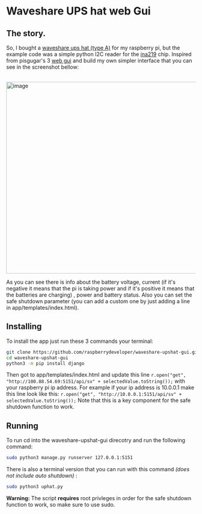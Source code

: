 # Waveshare UPS hat web Gui

## The story.

So, I bought a [waveshare ups hat (type A)](https://www.waveshare.com/wiki/UPS_HAT) for my raspberry pi, but the example code was a simple python I2C reader for the [ina219](https://www.ti.com/lit/gpn/ina219) chip. Inspired from pisgugar's 3 [web gui](https://github.com/PiSugar/PiSugar/wiki/PiSugar2) and build my own simpler interface that you can see in the screenshot bellow: 

<br>

<img width="509" alt="image" src="https://user-images.githubusercontent.com/106091011/209480409-c412165a-3581-4c5b-98da-97be07c0b300.png">

As you can see there is info about the battery voltage, current (if it's negative it means that the pi is taking power and if it's positive it means that the batteries are charging) , power and battery status. Also you can set the safe shutdown parameter (you can add a custom one by just adding a line in app/templates/index.html).

## Installing

To install the app just run these 3 commands your terminal:

```sh
git clone https://github.com/raspberrydeveloper/waveshare-upshat-gui.git
cd waveshare-upshat-gui
python3 -m pip install django
```

Then got to app/templates/index.html and update this line ```r.open("get", "http://100.88.54.69:5151/api/sv" + selectedValue.toString());``` with your raspberry pi ip address. For example if your ip address is 10.0.0.1 make this line look like this: ```r.open("get", "http://10.0.0.1:5151/api/sv" + selectedValue.toString());``` Note that this is a key component for the safe shutdown function to work.

## Running

To run cd into the waveshare-upshat-gui direcotry and run the following command:

```sh
sudo python3 manage.py runserver 127.0.0.1:5151
```

There is also a terminal version that you can run with this command *(does not include auto shutdown)* :

```sh
sudo python3 uphat.py
```

**Warning:** The script **requires** root privleges in order for the safe shutdown function to work, so make sure to use sudo.
